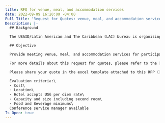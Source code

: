```yaml
---
title: RFQ for venue, meal, and accommodation services
date: 2022-09-09 16:20:00 -04:00
Full Title: 'Request for Quotes: venue, meal, and accommodation services'
Description: |-
  ## Background

  The USAID/Latin American and The Caribbean (LAC) bureau is organizing a five-day workshop that will bring together the Education and Youth sector staff from around the continent. With the goal of fostering professional development, dialogue, relationship building and resource/evidence sharing.

  ## Objective

  Provide meeting venue, meal, and accommodation services for participants of the USAID LAC Regional Education Workshop that will be held in Washington, DC downtown area. First option date is from April 30 to May 5, 2023. Other close dates to this week may also be considered.

  For more details about this request for quotes, please refer to the [terms of reference](https://devtechsys.com/uploads/RFQ-DevTech_LACREW_rev3.pdf).

  Please share your quote in the excel template attached to this RFP ([Annex A, purchase requisition](https://devtechsys.com/uploads/Annex%20A-Purchase%20requisition.xlsx)) to [CParedes@devtechsys.com](mailto:CParedes@devtechsys.com) no later than **October 24, 2022.**

  Evaluation criteria:\
  · Cost\
  · Location\
  · Hotel accepts USG per diem rate\
  · Capacity and size including second room\
  · Food and Beverage minimums\
  Conference service manager available
Is Open: true
---
```


